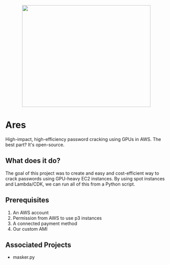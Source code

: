 <p align="center">
  <img width="400" height="318" src="https://www.storynory.com/wp-content/uploads/2017/02/xares-450.jpg.pagespeed.ic.1bEsYlQq-6.jpg">
</p>

# Ares
High-impact, high-efficiency password cracking using GPUs in AWS. The best part? It's open-source.

## What does it do?
The goal of this project was to create and easy and cost-efficient way to crack passwords using
GPU-heavy EC2 instances. By using spot instances and Lambda/CDK, we can run all of this from
a Python script.

## Prerequisites
1. An AWS account
2. Permission from AWS to use p3 instances
3. A connected payment method
4. Our custom AMI

## Associated Projects
* masker.py
